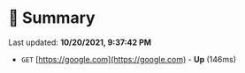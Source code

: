 # 📖 Summary
Last updated: **10/20/2021, 9:37:42 PM**

- `GET` [https://google.com](https://google.com) - **Up** (146ms)
